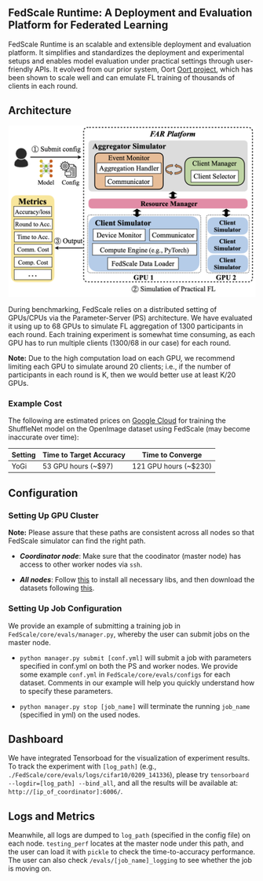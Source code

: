 
## FedScale Runtime: A Deployment and Evaluation Platform for Federated Learning

FedScale Runtime is an scalable and extensible deployment and evaluation platform. 
It simplifies and standardizes the deployment and experimental setups and enables model evaluation under practical settings through user-friendly APIs.
It evolved from our prior system, Oort [Oort project](https://github.com/SymbioticLab/Oort), which has been shown to scale well and can emulate FL training of thousands of clients in each round.

## Architecture

<img src="faroverview.png" alt="FAR enables the developer to benchmark various FL efforts with practical FL data and metrics">

During benchmarking, FedScale relies on a distributed setting of GPUs/CPUs via the Parameter-Server (PS) architecture. 
We have evaluated it using up to 68 GPUs to simulate FL aggregation of 1300 participants in each round. 
Each training experiment is somewhat time consuming, as each GPU has to run multiple clients (1300/68 in our case) for each round. 

**Note:**
Due to the high computation load on each GPU, we recommend limiting each GPU to simulate around 20 clients; i.e., if the number of participants in each round is K, then we would better use at least K/20 GPUs.

### Example Cost

The following are estimated prices on [Google Cloud](https://cloud.google.com/products/calculator) for training the ShuffleNet model on the OpenImage dataset using FedScale (may become inaccurate over time): 

| Setting     | Time to Target Accuracy  | Time to Converge
| ----------- | ------------------------ | ----------------
| YoGi        | 53  GPU hours (~$97)     | 121  GPU hours (~$230)


## Configuration


### Setting Up GPU Cluster

**Note:**
Please assure that these paths are consistent across all nodes so that FedScale simulator can find the right path.

- ***Coordinator node***: Make sure that the coodinator (master node) has access to other worker nodes via ```ssh```. 

- ***All nodes***: Follow [this](https://github.com/SymbioticLab/FedScale#getting-started) to install all necessary libs, and then download the datasets following [this](https://github.com/SymbioticLab/FedScale/blob/master/dataset/README.md).

### Setting Up Job Configuration

We provide an example of submitting a training job in ```FedScale/core/evals/manager.py```, whereby the user can submit jobs on the master node. 

- ```python manager.py submit [conf.yml]``` will submit a job with parameters specified in conf.yml on both the PS and worker nodes. 
We provide some example ```conf.yml``` in ```FedScale/core/evals/configs``` for each dataset. 
Comments in our example will help you quickly understand how to specify these parameters. 

- ```python manager.py stop [job_name]``` will terminate the running ```job_name``` (specified in yml) on the used nodes. 

## Dashboard

We have integrated Tensorboad for the visualization of experiment results. To track the experiment with ```[log_path]``` (e.g., ```./FedScale/core/evals/logs/cifar10/0209_141336```), please try ```tensorboard --logdir=[log_path] --bind_all```, and all the results will be available at: ```http://[ip_of_coordinator]:6006/```.

## Logs and Metrics

Meanwhile, all logs are dumped to ```log_path``` (specified in the config file) on each node. 
```testing_perf``` locates at the master node under this path, and the user can load it with ```pickle``` to check the time-to-accuracy performance. The user can also check ```/evals/[job_name]_logging``` to see whether the job is moving on.
